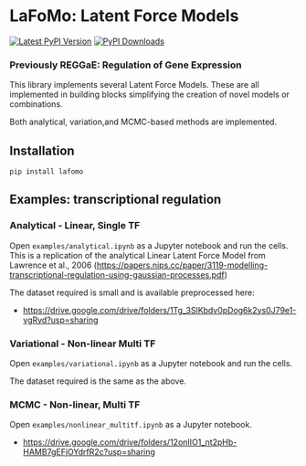# LaFoMo: Latent Force Models


[![Latest PyPI Version][pb]][pypi] [![PyPI Downloads][db]][pypi]

[pb]: https://img.shields.io/pypi/v/lafomo.svg
[pypi]: https://pypi.org/project/lafomo/

[db]: https://img.shields.io/pypi/dm/lafomo?label=pypi%20downloads

### Previously REGGaE: Regulation of Gene Expression

This library implements several Latent Force Models. These are all implemented in building blocks simplifying the creation of novel models or combinations.

Both analytical, variation,and MCMC-based methods are implemented.

## Installation

`pip install lafomo`


## Examples: transcriptional regulation

### Analytical - Linear, Single TF

Open `examples/analytical.ipynb` as a Jupyter notebook and run the cells. This is a replication of the analytical Linear Latent Force Model from Lawrence et al., 2006 (https://papers.nips.cc/paper/3119-modelling-transcriptional-regulation-using-gaussian-processes.pdf)

The dataset required is small and is available preprocessed here:
- https://drive.google.com/drive/folders/1Tg_3SlKbdv0pDog6k2ys0J79e1-vgRyd?usp=sharing

### Variational - Non-linear Multi TF

Open `examples/variational.ipynb` as a Jupyter notebook and run the cells.

The dataset required is the same as the above.

### MCMC - Non-linear, Multi TF

Open `examples/nonlinear_multitf.ipynb` as a Jupyter notebook.

- https://drive.google.com/drive/folders/12onIIO1_nt2pHb-HAMB7gEFjOYdrfR2c?usp=sharing
